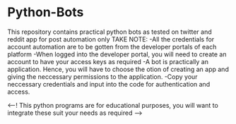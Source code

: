 # Python-Bots
This repository contains practical python bots as tested on twitter and reddit app for post automation only
TAKE NOTE: 
  -All the credentials for account automation are to be gotten from the developer portals of each platform
  -When logged into the developer portal, you will need to create an account to have your access keys as required
  -A bot is practically an application. Hence, you will have to choose the otion of creating an app and giving the neccessary permissions to the application.
  -Copy your neccessary credentials and input into the code for authentication and access.


  <--! This python programs are for educational purposes, you will want to integrate these suit your needs as required -->

